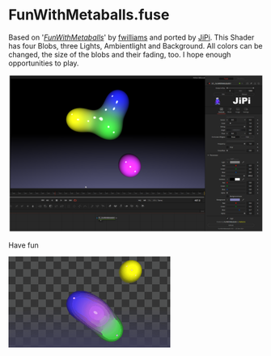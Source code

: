 FunWithMetaballs.fuse
================

Based on '_[FunWithMetaballs](https://www.shadertoy.com/view/MlyXWV)_' by [fwilliams](https://www.shadertoy.com/user/fwilliams) and ported by [JiPi](../Profiles/JiPi.md). This Shader has four Blobs, three Lights, Ambientlight and Background. All colors can be changed, the size of the blobs and their fading, too. I hope enough opportunities to play.

[![FunWithMetaballs](FunWithMetaballs.png)](FunWithMetaballs.fuse)


Have fun

[![FunWithMetaballs](FunWithMetaballs.gif)](FunWithMetaballs.fuse)
